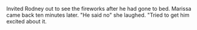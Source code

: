 Invited Rodney out to see the fireworks after he had gone to bed.
Marissa came back ten minutes later.  "He said no" she laughed.
"Tried to get him excited about it.
